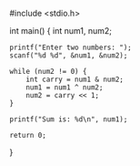 #include <stdio.h>

int main() {
    int num1, num2;
    
    printf("Enter two numbers: ");
    scanf("%d %d", &num1, &num2);
    
    while (num2 != 0) {
        int carry = num1 & num2;
        num1 = num1 ^ num2;
        num2 = carry << 1;
    }
    
    printf("Sum is: %d\n", num1);
    
    return 0;
}
